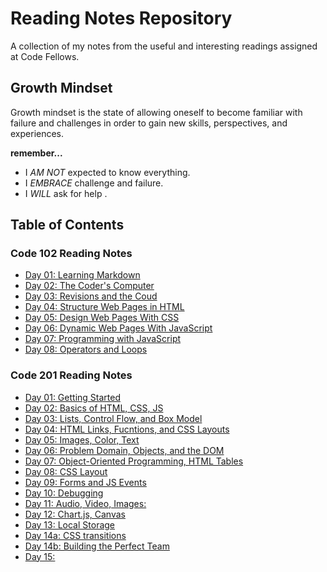 # Reading Notes Repository

A collection of my notes from the useful and interesting readings assigned at Code Fellows.

## Growth Mindset

Growth mindset is the state of allowing oneself to become familiar with failure and challenges in order to gain new skills, perspectives, and experiences.

**remember...**

- I _AM NOT_ expected to know everything.
- I _EMBRACE_ challenge and failure.
- I _WILL_ ask for help .

## Table of Contents

### Code 102 Reading Notes

- [Day 01: Learning Markdown](code-102n64/mod01.md)
- [Day 02: The Coder's Computer](code-102n64/mod02.md)
- [Day 03: Revisions and the Coud](code-102n64/mod03.md)
- [Day 04: Structure Web Pages in HTML](code-102n64/mod04.md)
- [Day 05: Design Web Pages With CSS](code-102n64/mod05.md)
- [Day 06: Dynamic Web Pages With JavaScript](code-102n64/mod06.md)
- [Day 07: Programming with JavaScript](code-102n64/mod07.md)
- [Day 08: Operators and Loops](code-102n64/mod08.md)

### Code 201 Reading Notes

- [Day 01: Getting Started](code-201n94/class-01.md)
- [Day 02: Basics of HTML, CSS, JS](code-201n94/class-02.md)
- [Day 03: Lists, Control Flow, and Box Model](code-201n94/class-03.md)
- [Day 04: HTML Links, Fucntions, and CSS Layouts](code-201n94/class-04.md)
- [Day 05: Images, Color, Text](code-201n94/class-05.md)
- [Day 06: Problem Domain, Objects, and the DOM](code-201n94/class-06.md)
- [Day 07: Object-Oriented Programming, HTML Tables](code-201n94/class-07.md)
- [Day 08: CSS Layout](code-201n94/class-08.md)
- [Day 09: Forms and JS Events](code-201n94/class-09.md)
- [Day 10: Debugging](code-201n94/class-10.md)
- [Day 11: Audio, Video, Images:](code-201n94/class-11.md)
- [Day 12: Chart.js, Canvas](code-201n94/class-12.md)
- [Day 13: Local Storage](code-201n94/class-13.md)
- [Day 14a: CSS transitions](code-201n94/class-14a.md)
- [Day 14b: Building the Perfect Team](code-201n94/class-14b.md)
- [Day 15:](code-201n94/class-15.md)
